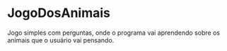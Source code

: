 JogoDosAnimais
==============

Jogo simples com perguntas, onde o programa vai aprendendo sobre os animais que o usuário vai pensando.
